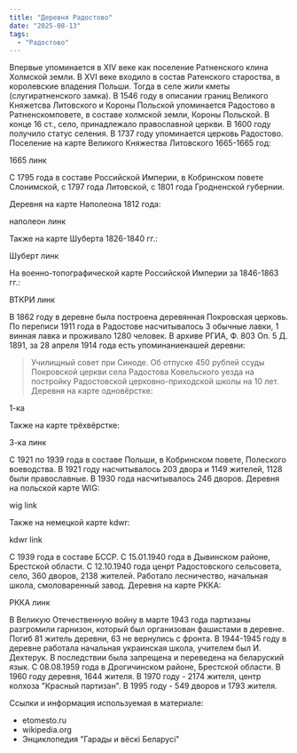 ```yaml
---
title: "Деревня Радостово"
date: "2025-08-13"
tags: 
  - "Радостово"
---
```


Впервые упоминается в XIV веке как поселение Ратненского клина Холмской земли. В XVI веке входило в состав Ратенского староства, в королевские владения Польши. Тогда в селе жили кметы (слугиратненского замка). В 1546 году в описании границ Великого Княжетсва Литовского и Короны Польской упоминается Радостово в Ратненскомповете, в составе холмской земли, Короны Польской. В конце 16 ст., село, принадлежало православной церкви. В 1600 году получило статус селения. В 1737 году упоминается церковь Радостово. Поселение на карте Великого Княжества Литовского 1665-1665 год:

1665 линк
 
С 1795 года в составе Российской Империи, в Кобринском повете Слонимской, с 1797 года Литовской, с 1801 года Гродненской губернии.

Деревня на карте Наполеона 1812 года:

наполеон линк

Также на карте Шуберта 1826-1840 гг.:

Шуберт линк

На военно-топографической карте Российской Империи за 1846-1863 гг.:

ВТКРИ линк

В 1862 году в деревне была построена деревянная Покровская церковь. По переписи 1911 года в Радостове насчитывалось 3 обычные лавки, 1 винная лавка и проживало 1280 человек. В архиве РГИА, Ф. 803 Оп. 5 Д. 1891, за 28 апреля 1914 года есть упоминаниенашей деревни:

> Училищный совет при Синоде. Об отпуске 450 рублей ссуды Покровской церкви села Радостова Ковельского уезда на постройку Радостовской церковно-приходской школы на 10 лет. Деревня на карте одновёрстке:

1-ка

Также на карте трёхвёрстке:

3-ка линк

С 1921 по 1939 года в составе Польши, в Кобринском повете, Полеского воеводства. В 1921 году насчитывалось 203 двора и 1149 жителей, 1128 были православные. В 1930 года насчитывалось 246 дворов. Деревня на польской карте WIG:

wig link

Также на немецкой карте kdwr:

kdwr link

С 1939 года в составе БССР. С 15.01.1940 года в Дывинском районе, Брестской области. С 12.10.1940 года ценрт Радостовского сельсовета, село, 360 дворов, 2138 жителей. Работало лесничество, начальная школа, смоловаренный завод. Деревня на карте РККА:

РККА линк

В Великую Отечественную войну в марте 1943 года партизаны разгромили гарнизон, который был организован фашистами в деревне. Погиб 81 житель деревни, 63 не вернулись с фронта. В 1944-1945 году в деревне работала начальная украинская школа, учителем был И. Дехтерук. В последствии была запрещена и переведена на беларуский язык. С 08.08.1959 года в Дрогичинском районе, Брестской области. В 1960 году деревня, 1644 жителя. В 1970 году - 2174 жителя, центр колхоза "Красный партизан". В 1995 году - 549 дворов и 1793 жителя.

Ссылки и информация используемая в материале:
- etomesto.ru
- wikipedia.org
- Энциклопедия "Гарады и вёскi Беларусi"
